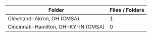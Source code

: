 | Folder                               |   Files / Folders |
|--------------------------------------|-------------------|
| Cleveland-Akron, OH (CMSA)           |                 1 |
| Cincinnati-Hamilton, OH-KY-IN (CMSA) |                 0 |